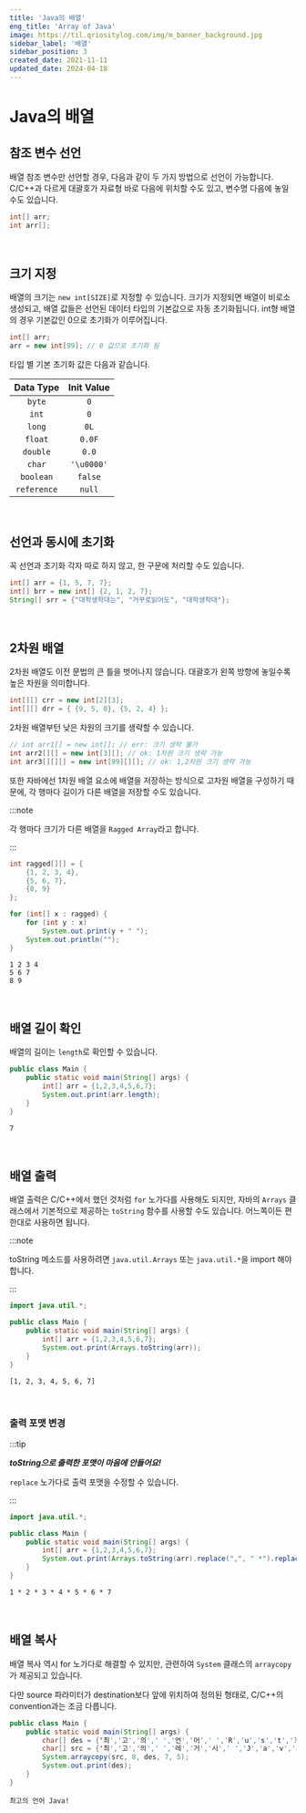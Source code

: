 ```yaml
---
title: 'Java의 배열'
eng_title: 'Array of Java'
image: https://til.qriositylog.com/img/m_banner_background.jpg
sidebar_label: '배열'
sidebar_position: 3
created_date: 2021-11-11
updated_date: 2024-04-18
---
```


# Java의 배열

## 참조 변수 선언

배열 참조 변수만 선언할 경우, 다음과 같이 두 가지 방법으로 선언이 가능합니다. C/C++과 다르게 대괄호가 자료형 바로 다음에 위치할 수도 있고, 변수명 다음에 놓일 수도 있습니다.

```java
int[] arr;
int arr[];
```
<br />

## 크기 지정

배열의 크기는 `new int[SIZE]`로 지정할 수 있습니다. 크기가 지정되면 배열이 비로소 생성되고, 배열 값들은 선언된 데이터 타입의 기본값으로 자동 초기화됩니다. int형 배열의 경우 기본값인 0으로 초기화가 이루어집니다.

```java
int[] arr;
arr = new int[99]; // 0 값으로 초기화 됨
```

타입 별 기본 초기화 값은 다음과 같습니다.

| Data Type | Init Value |
| :-------: | :--------: |
| `byte` | `0` |
| `int` | `0` |
| `long` | `0L` |
| `float` | `0.0F` |
| `double` | `0.0` |
| `char` | `'\u0000'` |
| `boolean` | `false` |
| `reference` | `null` |
<br />

## 선언과 동시에 초기화

꼭 선언과 초기화 각자 따로 하지 않고, 한 구문에 처리할 수도 있습니다.

```java
int[] arr = {1, 5, 7, 7};
int[] brr = new int[] {2, 1, 2, 7};
String[] srr = {"대학생학대는", "거꾸로읽어도", "대학생학대"};
```
<br />

## 2차원 배열
2차원 배열도 이전 문법의 큰 틀을 벗어나지 않습니다. 대괄호가 왼쪽 방향에 놓일수록 높은 차원을 의미합니다.

```java
int[][] crr = new int[2][3];
int[][] drr = { {9, 5, 0}, {5, 2, 4} };
```

2차원 배열부턴 낮은 차원의 크기를 생략할 수 있습니다.

```java
// int arr1[] = new int[]; // err: 크기 생략 불가
int arr2[][] = new int[3][]; // ok: 1차원 크기 생략 가능
int arr3[][][] = new int[99][][]; // ok: 1,2차원 크기 생략 가능
```

또한 자바에선 1차원 배열 요소에 배열을 저장하는 방식으로 고차원 배열을 구성하기 때문에, 각 행마다 길이가 다른 배열을 저장할 수도 있습니다.

:::note

각 행마다 크기가 다른 배열을 `Ragged Array`라고 합니다.

:::

```java
int ragged[][] = {
    {1, 2, 3, 4},
    {5, 6, 7},
    {8, 9}
};

for (int[] x : ragged) {
    for (int y : x)
        System.out.print(y + " ");
    System.out.println("");
}
```
```text title=결과
1 2 3 4
5 6 7
8 9
```

<br />

## 배열 길이 확인

배열의 길이는 `length`로 확인할 수 있습니다.

```java
public class Main {
	public static void main(String[] args) {
        int[] arr = {1,2,3,4,5,6,7};
        System.out.print(arr.length);
    }
}
```
```text title=결과
7
```
<br />

## 배열 출력

배열 출력은 C/C++에서 했던 것처럼 `for` 노가다를 사용해도 되지만, 자바의 `Arrays` 클래스에서 기본적으로 제공하는 `toString` 함수를 사용할 수도 있습니다. 어느쪽이든 편한대로 사용하면 됩니다.

:::note

toString 메소드를 사용하려면 `java.util.Arrays` 또는 `java.util.*`을 import 해야 합니다.

:::

```java
import java.util.*;

public class Main {
	public static void main(String[] args) {
        int[] arr = {1,2,3,4,5,6,7};
        System.out.print(Arrays.toString(arr));
    }
}
```
```text title=결과
[1, 2, 3, 4, 5, 6, 7]
```
<br />

### 출력 포맷 변경
:::tip

***toString으로 출력한 포맷이 마음에 안들어요!***

`replace` 노가다로 출력 포맷을 수정할 수 있습니다.

:::

```java
import java.util.*;

public class Main {
	public static void main(String[] args) {
        int[] arr = {1,2,3,4,5,6,7};
        System.out.print(Arrays.toString(arr).replace(",", " *").replace("[", "").replace("]", ""));
    }
}
```
```text title=결과
1 * 2 * 3 * 4 * 5 * 6 * 7
```
<br />

## 배열 복사

배열 복사 역시 for 노가다로 해결할 수 있지만, 관련하여 `System` 클래스의 `arraycopy`가 제공되고 있습니다.

다만 source 파라미터가 destination보다 앞에 위치하여 정의된 형태로, C/C++의 convention과는 조금 다릅니다.

```java
public class Main {
	public static void main(String[] args) {
        char[] des = {'최','고','의',' ','언','어',' ','R','u','s','t','?'};
	    char[] src = {'최','고','의',' ','레','거','시',' ','J','a','v','a','!'};
	    System.arraycopy(src, 8, des, 7, 5);
        System.out.print(des);
    }
}
```
```text title=결과
최고의 언어 Java!
```